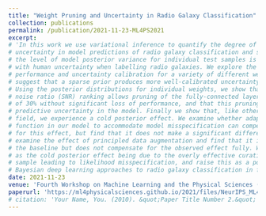 ```yaml
---
title: "Weight Pruning and Uncertainty in Radio Galaxy Classification"
collection: publications
permalink: /publication/2021-11-23-ML4PS2021
excerpt: 
# 'In this work we use variational inference to quantify the degree of epistemic
# uncertainty in model predictions of radio galaxy classification and show that
# the level of model posterior variance for individual test samples is correlated
# with human uncertainty when labelling radio galaxies. We explore the model
# performance and uncertainty calibration for a variety of different weight priors and
# suggest that a sparse prior produces more well-calibrated uncertainty estimates.
# Using the posterior distributions for individual weights, we show that signal-to-
# noise ratio (SNR) ranking allows pruning of the fully-connected layers to the level
# of 30% without significant loss of performance, and that this pruning increases the
# predictive uncertainty in the model. Finally we show that, like other work in this
# field, we experience a cold posterior effect. We examine whether adapting the cost
# function in our model to accommodate model misspecification can compensate
# for this effect, but find that it does not make a significant difference. We also
# examine the effect of principled data augmentation and find that it improves upon
# the baseline but does not compensate for the observed effect fully. We interpret this
# as the cold posterior effect being due to the overly effective curation of our training
# sample leading to likelihood misspecification, and raise this as a potential issue for
# Bayesian deep learning approaches to radio galaxy classification in future.'
date: 2021-11-23
venue: 'Fourth Workshop on Machine Learning and the Physical Sciences (NeurIPS 2021)'
paperurl: 'https://ml4physicalsciences.github.io/2021/files/NeurIPS_ML4PS_2021_67.pdf'
# citation: 'Your Name, You. (2010). &quot;Paper Title Number 2.&quot; <i>Journal 1</i>. 1(2).'
---
```

<!-- In this work we use variational inference to quantify the degree of epistemic
uncertainty in model predictions of radio galaxy classification and show that
the level of model posterior variance for individual test samples is correlated
with human uncertainty when labelling radio galaxies. We explore the model
performance and uncertainty calibration for a variety of different weight priors and
suggest that a sparse prior produces more well-calibrated uncertainty estimates.
Using the posterior distributions for individual weights, we show that signal-to-
noise ratio (SNR) ranking allows pruning of the fully-connected layers to the level
of 30% without significant loss of performance, and that this pruning increases the
predictive uncertainty in the model. Finally we show that, like other work in this
field, we experience a cold posterior effect. We examine whether adapting the cost
function in our model to accommodate model misspecification can compensate
for this effect, but find that it does not make a significant difference. We also
examine the effect of principled data augmentation and find that it improves upon
the baseline but does not compensate for the observed effect fully. We interpret this
as the cold posterior effect being due to the overly effective curation of our training
sample leading to likelihood misspecification, and raise this as a potential issue for
Bayesian deep learning approaches to radio galaxy classification in future. -->

<!-- [Download paper here](http://academicpages.github.io/files/paper2.pdf)

Recommended citation: Your Name, You. (2010). "Paper Title Number 2." <i>Journal 1</i>. 1(2). -->